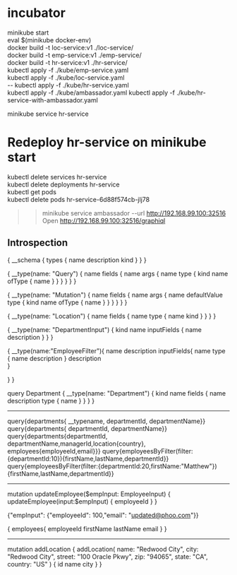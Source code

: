 # incubator

minikube start   
eval $(minikube docker-env)  
docker build -t loc-service:v1 ./loc-service/   
docker build -t emp-service:v1 ./emp-service/  
docker build -t hr-service:v1 ./hr-service/  
kubectl apply -f ./kube/emp-service.yaml  
kubectl apply -f ./kube/loc-service.yaml  
-- kubectl apply -f ./kube/hr-service.yaml  
kubectl apply -f ./kube/ambassador.yaml
kubectl apply -f ./kube/hr-service-with-ambassador.yaml 

minikube service hr-service  

# Redeploy hr-service on minikube start 

kubectl delete services hr-service  
kubectl delete deployments hr-service  
kubectl get pods  
kubectl delete pods  hr-service-6d88f574cb-jlj78  

>>minikube service ambassador --url
>>http://192.168.99.100:32516
Open http://192.168.99.100:32516/graphiql

Introspection
-------------

{
  __schema {
    types {
      name
      description
      kind
    }
  }
}



{
  __type(name: "Query") {
    name
    fields {
      name
      args {
        name
        type {
          kind
          name
          ofType {
            name
          }
        }
      }
    }
  }
}


{
  __type(name: "Mutation") {
    name
    fields {
      name
      args {
        name 
        defaultValue
        type {
          kind
          name
          ofType {
            name
          }
        }
      }
    }
  }
}

{
  __type(name: "Location") {
    name
    fields {
      name
      type {
        name
        kind
      }
    }
  }
}

{
  __type(name: "DepartmentInput") {
    kind
    name
    inputFields {
      name
      description
    }
  }
}

{
  __type(name:"EmployeeFilter"){
    name
    description
    inputFields{
      name
      type {
        name
        description
      }
      description      
    }
    
  }
}


query Department {
  __type(name: "Department") {
    kind
    name
    fields {
      name
      description
      type {
        name
      }
    }
  }
}

----------------------------------------

query{departments{ __typename, departmentId, departmentName}}
query{departments{ departmentId, departmentName}}
query{departments{departmentId, departmentName,managerId,location{country}, employees{employeeId,email}}} 
query{employeesByFilter(filter:{departmentId:10}){firstName,lastName,departmentId}}
query{employeesByFilter(filter:{departmentId:20,firstName:"Matthew"}){firstName,lastName,departmentId}}  

----------------------------------------

mutation updateEmployee($empInput: EmployeeInput) {
  updateEmployee(input:$empInput) {
   employeeId
  }
}

{"empInput": {"employeeId": 100,"email": "updated@phoo.com"}}

{
  employees{
    employeeId
    firstName
    lastName
    email
  }
}

-------------------
mutation addLocation {
  addLocation(
    name: "Redwood City",
    city: "Redwood City",
    street: "100 Oracle Pkwy",
    zip: "94065",
    state: "CA",
    country: "US"
  ) {
    id
    name
    city
  }
}
